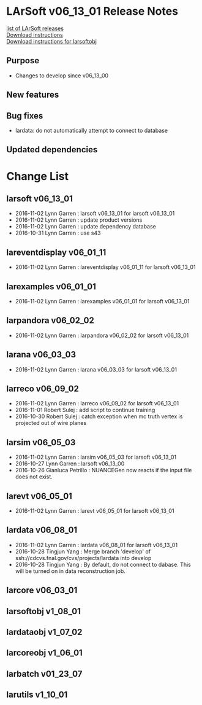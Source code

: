 # LArSoft v06_13_01 Release Notes



[list of LArSoft releases](LArSoft_release_list)  
[Download instructions](https://scisoft.fnal.gov/scisoft/bundles/larsoft/v06_13_01/larsoft-v06_13_01.html)  
[Download instructions for larsoftobj](https://scisoft.fnal.gov/scisoft/bundles/larsoftobj/v1_08_01/larsoftobj-v1_08_01.html)

## Purpose

-   Changes to develop since v06_13_00

## New features

## Bug fixes

-   lardata: do not automatically attempt to connect to database

## Updated dependencies

# Change List

## larsoft v06_13_01

-   2016-11-02 Lynn Garren : larsoft v06_13_01 for larsoft v06_13_01
-   2016-11-02 Lynn Garren : update product versions
-   2016-11-02 Lynn Garren : update dependency database
-   2016-10-31 Lynn Garren : use s43

## lareventdisplay v06_01_11

-   2016-11-02 Lynn Garren : lareventdisplay v06_01_11 for larsoft v06_13_01

## larexamples v06_01_01

-   2016-11-02 Lynn Garren : larexamples v06_01_01 for larsoft v06_13_01

## larpandora v06_02_02

-   2016-11-02 Lynn Garren : larpandora v06_02_02 for larsoft v06_13_01

## larana v06_03_03

-   2016-11-02 Lynn Garren : larana v06_03_03 for larsoft v06_13_01

## larreco v06_09_02

-   2016-11-02 Lynn Garren : larreco v06_09_02 for larsoft v06_13_01
-   2016-11-01 Robert Sulej : add script to continue training
-   2016-10-30 Robert Sulej : catch exception when mc truth vertex is projected out of wire planes

## larsim v06_05_03

-   2016-11-02 Lynn Garren : larsim v06_05_03 for larsoft v06_13_01
-   2016-10-27 Lynn Garren : larsoft v06_13_00
-   2016-10-26 Gianluca Petrillo : NUANCEGen now reacts if the input file does not exist.

## larevt v06_05_01

-   2016-11-02 Lynn Garren : larevt v06_05_01 for larsoft v06_13_01

## lardata v06_08_01

-   2016-11-02 Lynn Garren : lardata v06_08_01 for larsoft v06_13_01
-   2016-10-28 Tingjun Yang : Merge branch 'develop' of ssh://cdcvs.fnal.gov/cvs/projects/lardata into develop
-   2016-10-28 Tingjun Yang : By default, do not connect to dabase. This will be turned on in data reconstruction job.

## larcore v06_03_01

## larsoftobj v1_08_01

## lardataobj v1_07_02

## larcoreobj v1_06_01

## larbatch v01_23_07

## larutils v1_10_01
